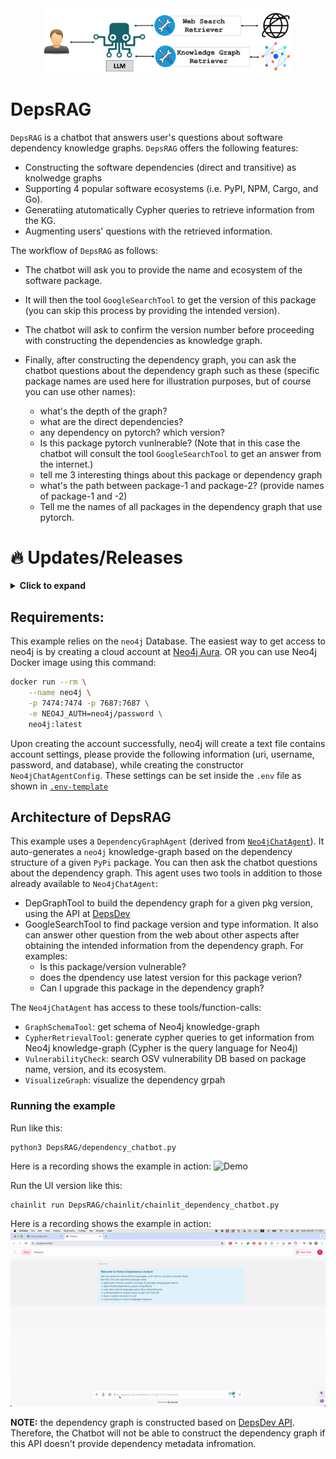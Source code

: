 <div align="center">
  <img src="docs/DepRAG.png" alt="Logo" 
        width="400" align="center">
</div>



# DepsRAG

`DepsRAG` is a chatbot that answers user's questions about software dependency knowledge graphs. `DepsRAG` offers the following features:
- Constructing the software dependencies (direct and transitive) as knolwedge graphs
- Supporting 4 popular software ecosystems (i.e. PyPI, NPM, Cargo, and Go). 
- Generatiing atutomatically Cypher queries to retrieve information from the KG.
- Augmenting users' questions with the retrieved information.

The workflow of `DepsRAG` as follows: 
- The chatbot will ask you to provide the name and ecosystem of the software package.
- It will then the tool `GoogleSearchTool` to get the version of this package (you can skip this process by providing the intended version).
- The chatbot will ask to confirm the version number before proceeding with constructing the dependencies as knowledge graph.
-  Finally, after constructing the dependency graph, you can ask the chatbot
questions about the dependency graph such as these (specific package names are
used here for illustration purposes, but of course you can use other names):

   - what's the depth of the graph?
   - what are the direct dependencies?
   - any dependency on pytorch? which version?
   - Is this package pytorch vunlnerable?
  (Note that in this case the chatbot will consult the 
  tool `GoogleSearchTool` to get an answer from the internet.)
   - tell me 3 interesting things about this package or dependency graph
   - what's the path between package-1 and package-2? (provide names of package-1
  and -2)
   - Tell me the names of all packages in the dependency graph that use pytorch.


# :fire: Updates/Releases

<details>
<summary> <b>Click to expand</b></summary>

- **May 2024:** 
  - Adding integration with [OSV](https://osv.dev/) vulnerability database to search for 
  vulnerabilities

- **April 2024:**
   - Supporting the construction of dependency graph for Go, Cargo, and NPM.

- **March 2024:**
   - Supporting Chainlit to run DepsRAG via UI

- **Feb 2024:**
   - Adding tool to visualize the dependency graph

</details>

## Requirements:

This example relies on the `neo4j` Database. The easiest way to get access to neo4j is
by creating a cloud account at [Neo4j Aura](https://neo4j.com/cloud/platform/aura-graph-database/). OR you
can use Neo4j Docker image using this command:

```bash
docker run --rm \
    --name neo4j \
    -p 7474:7474 -p 7687:7687 \
    -e NEO4J_AUTH=neo4j/password \
    neo4j:latest
```

Upon creating the account successfully, neo4j will create a text file contains
account settings, please provide the following information (uri, username,
password, and database), while creating the constructor `Neo4jChatAgentConfig`. 
These settings can be set inside the `.env` file as shown in [`.env-template`](.env-template)


## Architecture of DepsRAG

This example uses a `DependencyGraphAgent` 
(derived from [`Neo4jChatAgent`](https://github.com/langroid/langroid/blob/main/langroid/agent/special/neo4j/neo4j_chat_agent.py)).
It auto-generates a `neo4j` knowledge-graph based on the dependency
structure of a given `PyPi` package. You can then ask the chatbot questions
about the dependency graph. This agent uses two tools in addition to those 
already available to `Neo4jChatAgent`:

- DepGraphTool to build the dependency graph for a given pkg version, using the API
   at [DepsDev](https://deps.dev/)
- GoogleSearchTool to find package version and type information. It also can answer
other question from the web about other aspects after obtaining the intended information
from the dependency graph. For examples:
  - Is this package/version vulnerable?
  - does the dpendency use latest version for this package verion?
  - Can I upgrade this package in the dependency graph?

The `Neo4jChatAgent` has access to these tools/function-calls:

- `GraphSchemaTool`: get schema of Neo4j knowledge-graph
- `CypherRetrievalTool`: generate cypher queries to get information from
   Neo4j knowledge-graph (Cypher is the query language for Neo4j)
- `VulnerabilityCheck`: search OSV vulnerability DB based on package name, version, and 
its ecosystem.
- `VisualizeGraph`: visualize the dependency grpah

### Running the example

Run like this:
```
python3 DepsRAG/dependency_chatbot.py
```

Here is a recording shows the example in action:
![Demo](docs/dependency_chatbot.gif)


Run the UI version like this:
```
chainlit run DepsRAG/chainlit/chainlit_dependency_chatbot.py
```

Here is a recording shows the example in action:
![Demo](docs/chainlit_dependency_chatbot.gif)

**NOTE:** the dependency graph is constructed based
on [DepsDev API](https://deps.dev/). Therefore, the Chatbot will not be able to
construct the dependency graph if this API doesn't provide dependency metadata
infromation. 